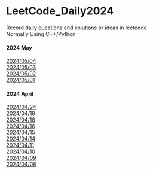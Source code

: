 # LeetCode_Daily2024
Record daily questions and solutions or ideas in leetcode <br>
Normally Using C++/Python


#### 2024 May

[2024/05/04](/20240504.md) <br>
[2024/05/03](/20240503.md) <br>
[2024/05/02](/20240502.md) <br>
[2024/05/01](/20240501.md) <br>

#### 2024 April

[2024/04/24](/20240424.md) <br>
[2024/04/19](/20240419.md) <br>
[2024/04/18](/20240418.md) <br>
[2024/04/16](/20240416.md) <br>
[2024/04/15](https://github.com/NaoCoding/LeetCode_Daily2024/blob/main/20240415.md) <br>
[2024/04/14](https://github.com/NaoCoding/LeetCode_Daily2024/blob/main/20240414.md) <br>
[2024/04/11](https://github.com/NaoCoding/LeetCode_Daily2024/blob/main/20240411.md) <br>
[2024/04/10](https://github.com/NaoCoding/LeetCode_Daily2024/blob/main/20240410.md) <br>
[2024/04/09](https://github.com/NaoCoding/LeetCode_Daily2024/blob/main/20240409.md) <br>
[2024/04/08](https://github.com/NaoCoding/LeetCode_Daily2024/blob/main/20240408.md) <br>

